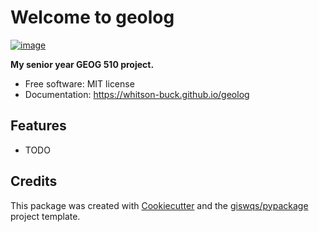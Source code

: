 # Welcome to geolog


[![image](https://img.shields.io/pypi/v/geolog.svg)](https://pypi.python.org/pypi/geolog)


**My senior year GEOG 510 project.**


-   Free software: MIT license
-   Documentation: <https://whitson-buck.github.io/geolog>
    

## Features

-   TODO

## Credits

This package was created with [Cookiecutter](https://github.com/cookiecutter/cookiecutter) and the [giswqs/pypackage](https://github.com/giswqs/pypackage) project template.
